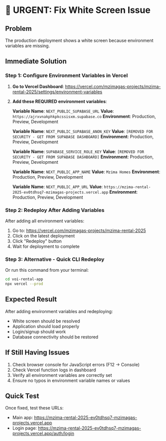 # 🚨 URGENT: Fix White Screen Issue

## Problem

The production deployment shows a white screen because environment variables are missing.

## Immediate Solution

### Step 1: Configure Environment Variables in Vercel

1. **Go to Vercel Dashboard**: https://vercel.com/mzimagas-projects/mzima-rental-2025/settings/environment-variables

2. **Add these REQUIRED environment variables**:

   **Variable Name**: `NEXT_PUBLIC_SUPABASE_URL`
   **Value**: `https://ajrxvnakphkpkcssisxm.supabase.co`
   **Environment**: Production, Preview, Development

   **Variable Name**: `NEXT_PUBLIC_SUPABASE_ANON_KEY`
   **Value**: `[REMOVED FOR SECURITY - GET FROM SUPABASE DASHBOARD]`
   **Environment**: Production, Preview, Development

   **Variable Name**: `SUPABASE_SERVICE_ROLE_KEY`
   **Value**: `[REMOVED FOR SECURITY - GET FROM SUPABASE DASHBOARD]`
   **Environment**: Production, Preview, Development

   **Variable Name**: `NEXT_PUBLIC_APP_NAME`
   **Value**: `Mzima Homes`
   **Environment**: Production, Preview, Development

   **Variable Name**: `NEXT_PUBLIC_APP_URL`
   **Value**: `https://mzima-rental-2025-ev0tdhsq7-mzimagas-projects.vercel.app`
   **Environment**: Production, Preview, Development

### Step 2: Redeploy After Adding Variables

After adding all environment variables:

1. Go to: https://vercel.com/mzimagas-projects/mzima-rental-2025
2. Click on the latest deployment
3. Click "Redeploy" button
4. Wait for deployment to complete

### Step 3: Alternative - Quick CLI Redeploy

Or run this command from your terminal:

```bash
cd voi-rental-app
npx vercel --prod
```

## Expected Result

After adding environment variables and redeploying:

- White screen should be resolved
- Application should load properly
- Login/signup should work
- Database connectivity should be restored

## If Still Having Issues

1. Check browser console for JavaScript errors (F12 → Console)
2. Check Vercel function logs in dashboard
3. Verify all environment variables are correctly set
4. Ensure no typos in environment variable names or values

## Quick Test

Once fixed, test these URLs:

- Main app: https://mzima-rental-2025-ev0tdhsq7-mzimagas-projects.vercel.app
- Login page: https://mzima-rental-2025-ev0tdhsq7-mzimagas-projects.vercel.app/auth/login
